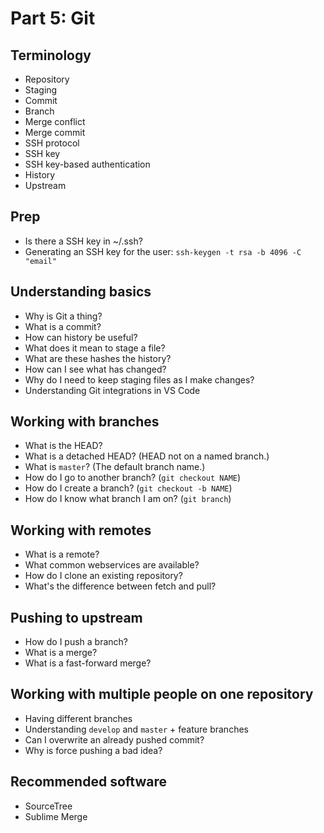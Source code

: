 # Part 5: Git

## Terminology
* Repository
* Staging
* Commit
* Branch
* Merge conflict
* Merge commit
* SSH protocol
* SSH key
* SSH key-based authentication
* History
* Upstream

## Prep
* Is there a SSH key in ~/.ssh?
* Generating an SSH key for the user: `ssh-keygen -t rsa -b 4096 -C "email"`

## Understanding basics
* Why is Git a thing?
* What is a commit?
* How can history be useful?
* What does it mean to stage a file?
* What are these hashes the history?
* How can I see what has changed?
* Why do I need to keep staging files as I make changes?
* Understanding Git integrations in VS Code

## Working with branches
* What is the HEAD?
* What is a detached HEAD? (HEAD not on a named branch.)
* What is `master`? (The default branch name.)
* How do I go to another branch? (`git checkout NAME`)
* How do I create a branch?  (`git checkout -b NAME`)
* How do I know what branch I am on? (`git branch`)

## Working with remotes
* What is a remote?
* What common webservices are available?
* How do I clone an existing repository?
* What's the difference between fetch and pull?

## Pushing to upstream
* How do I push a branch?
* What is a merge?
* What is a fast-forward merge?

## Working with multiple people on one repository
* Having different branches
* Understanding `develop` and `master` + feature branches
* Can I overwrite an already pushed commit?
* Why is force pushing a bad idea?

## Recommended software

* SourceTree
* Sublime Merge
